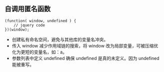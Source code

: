 ## 自调用匿名函数

    (function( window, undefined ) {
        // jquery code
    })(window);

- 创建私有命名空间，避免与其他库的变量名冲突。
- 传入 window 减少作用域链的搜索，将 window 改为局部变量，可被压缩优化为更短的变量名，如：a。
- 参数列表中定义 undefined 确保 undefined 是真的未定义。因为 undefined 能被重写。